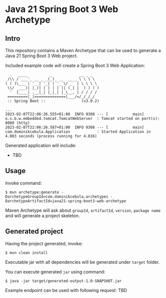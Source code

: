 # Java 21 Spring Boot 3 Web Archetype

## Intro

This repository contains a Maven Archetype that can be used to generate a Java 21 Spring Boot 3 Web project.

Included example code will create a Spring Boot 3 Web Application:
```
  .   ____          _            __ _ _
 /\\ / ___'_ __ _ _(_)_ __  __ _ \ \ \ \
( ( )\___ | '_ | '_| | '_ \/ _` | \ \ \ \
 \\/  ___)| |_)| | | | | || (_| |  ) ) ) )
  '  |____| .__|_| |_|_| |_\__, | / / / /
 =========|_|==============|___/=/_/_/_/
 :: Spring Boot ::                (v3.0.2)

...
2023-02-07T22:06:26.555+01:00  INFO 9308 --- [           main] o.s.b.w.embedded.tomcat.TomcatWebServer  : Tomcat started on port(s): 8080 (http)
2023-02-07T22:06:26.587+01:00  INFO 9308 --- [           main] com.dominikcebula.Application            : Started Application in 4.083 seconds (process running for 4.816)
```

Generated application will include:

* TBD

## Usage

Invoke command:
```
$ mvn archetype:generate -DarchetypeGroupId=com.dominikcebula.archetypes -DarchetypeArtifactId=java21-spring-boot3-web-archetype
```

Maven Archetype will ask about `groupId`, `artifactId`, `version`, `package name` and will generate a project skeleton.

## Generated project

Having the project generated, invoke:
```
$ mvn clean install
```

Executable jar with all dependencies will be generated under `target` folder.

You can execute generated `jar` using command:
```
$ java -jar target/generated-output-1.0-SNAPSHOT.jar
```

Example endpoint can be used with following request:
TBD
